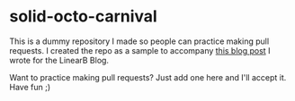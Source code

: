 # solid-octo-carnival

This is a dummy repository I made so people can practice making pull requests. I created the repo as a sample to accompany [this blog post](https://linearb.io/blog/code-review-on-github) I wrote for the LinearB Blog.

Want to practice making pull requests? Just add one here and I'll accept it. Have fun ;)
